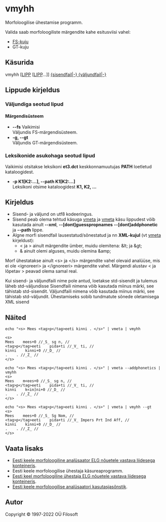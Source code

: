 # vmyhh
Morfoloogilise ühestamise programm.

Valida saab morfoloogiliste märgendite kahe esitusviisi vahel:
* [FS-kuju](https://filosoft.ee/html_morf_et/morfoutinfo.html)
* GT-kuju

## Käsurida
vmyhh \[[LIPP](#lippude_kirjeldus) \[[LIPP](#lippude_kirjeldus)…\]\] [{sisendfail|-} {väljundfail|-}](#kirjeldus)

## Lippude kirjeldus <a name="lippude_kirjeldus"></a>

### Väljundiga seotud lipud

#### Märgendisüsteem <a name="lipp_margendisusteem"></a>
* **--fs** Vaikimisi <br> Väljundis FS-märgendisüsteem.
* **-g, --gt** <br> Väljundis GT-märgendisüsteem.

### Leksikonide asukohaga seotud lipud <a name="lipp_leksikonid"></a>
Vaikimisi otsitakse leksikoni **et3.dct** keskkonnamuutujas **PATH** loetletud kataloogidest.
* **-p K1[K2:...], --path K1[K2:...]** <br> Leksikoni otsime kataloogidest **K1, K2, ...**

## Kirjeldus <a name="kirjeldus"></a>
* Sisend- ja väljund on utf8 kodeeringus.
* Sisend peab olema tehtud käsuga 
[vmeta](https://gitlab.com/tarmo.vaino/docker-elg-morf/-/blob/main/LOEMIND.md) ja
[vmeta](https://gitlab.com/tarmo.vaino/docker-elg-morf/-/blob/main/LOEMIND.md)
käsu lippudest võib kasutada ainult **--xml**, **--\[dont\]guesspropnames** 
**--\[dont\]addphonetic** ja **--path** lippe. 
* Algne morfi sisendfail lausestatud/sõnestatud ja nn **XML-kujul** (vt 
[vmeta](https://gitlab.com/tarmo.vaino/docker-elg-morf/-/blob/main/LOEMIND.md) 
kirjeldust):
  * &lt; ja &gt; ainult märgendite ümber, muidu olemitena: &amp;lt; ja &amp;gt;
  * & ainult olemi alguses, muidu olemina &amp;amp;
  
Morf ühestatakse ainult &lt;s&gt; ja &lt;/s&gt; märgendite vahel olevaid analüüse, 
mis ei ole &lt;ignoreeri&gt; ja &lt;/ignoreeri&gt; märgendite vahel.
Märgendi alustav &lt; ja lõpetav &gt; peavad olema samal real.

Kui sisend- ja väljundfaili nime pole antud, loetakse std-sisendit ja tulemus läheb std-väljundisse
Sisendfaili nimena võib kasutada miinus märki, see tähistab std-sisendit.
Väljundfaili nimena võib kasutada miinus märki, see tähistab std-väljundit.
Ühestamiseks sobib tundmatute sõnede oletamisega XML sisend

## Näited
```commandline
echo "<s> Mees <tag>p</tag>eeti kinni . </s>" | vmeta | vmyhh

<s>
Mees    mees+0 //_S_ sg n, //
<tag>p</tag>eeti    pida+ti //_V_ ti, //
kinni    kinni+0 //_D_ //
.    . //_Z_ //
</s>
```

```commandline
echo "<s> Mees <tag>p</tag>eeti kinni . </s>" | vmeta --addphonetics | vmyhh
<s>
Mees    m<ees+0 //_S_ sg n, //
<tag>p</tag>eeti    pida+ti //_V_ ti, //
kinni    k<in]ni+0 //_D_ //
.    . //_Z_ //
</s>
```

```commandline
echo "<s> Mees <tag>p</tag>eeti kinni . </s>" | vmeta | vmyhh --gt
<s>
Mees    mees+0 //_S_ Sg Nom, //
<tag>p</tag>eeti    pida+ti //_V_ Impers Prt Ind Aff, //
kinni    kinni+0 //_D_ //
.    . //_Z_ //
</s>
```


## Vaata lisaks
* [Eesti keele morfoloogiline analüsaator ELG nõuetele vastava liidesega konteineris](https://gitlab.com/tarmo.vaino/docker-elg-morf/-/blob/main/LOEMIND.md).
* Eesti keele morfoloogilise ühestaja käsureaprogramm.
* [Eesti keel morfoloogiline ühestaja ELG nõuetele vastava liidesega konteineris](https://gitlab.com/tarmo.vaino/docker-elg-disamb/-/blob/main/LOEMIND.md).
* [Eesti keele morfoloogilise analüsaatori kasutasjasõnstik](https://github.com/Filosoft/vabamorf/blob/master/apps/cmdline/vmeta/kasutajasonastik.md).

## Autor
Copyright © 1997-2022 OÜ Filosoft
